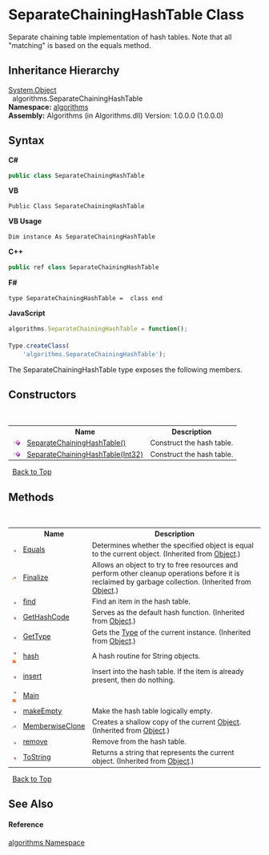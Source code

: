 # SeparateChainingHashTable Class
 

Separate chaining table implementation of hash tables. Note that all "matching" is based on the equals method.


## Inheritance Hierarchy
<a href="http://msdn2.microsoft.com/en-us/library/e5kfa45b" target="_blank">System.Object</a><br />&nbsp;&nbsp;algorithms.SeparateChainingHashTable<br />
**Namespace:**&nbsp;<a href="82f88b43-fdc9-bc99-9558-75fce96d448f">algorithms</a><br />**Assembly:**&nbsp;Algorithms (in Algorithms.dll) Version: 1.0.0.0 (1.0.0.0)

## Syntax

**C#**<br />
``` C#
public class SeparateChainingHashTable
```

**VB**<br />
``` VB
Public Class SeparateChainingHashTable
```

**VB Usage**<br />
``` VB Usage
Dim instance As SeparateChainingHashTable
```

**C++**<br />
``` C++
public ref class SeparateChainingHashTable
```

**F#**<br />
``` F#
type SeparateChainingHashTable =  class end
```

**JavaScript**<br />
``` JavaScript
algorithms.SeparateChainingHashTable = function();

Type.createClass(
	'algorithms.SeparateChainingHashTable');
```

The SeparateChainingHashTable type exposes the following members.


## Constructors
&nbsp;<table><tr><th></th><th>Name</th><th>Description</th></tr><tr><td>![Public method](media/pubmethod.gif "Public method")</td><td><a href="d3db8f83-1a30-9630-25a6-7d02cdf5b363">SeparateChainingHashTable()</a></td><td>
Construct the hash table.</td></tr><tr><td>![Public method](media/pubmethod.gif "Public method")</td><td><a href="6f02df09-d3e3-8cea-4e59-5a02cc9acb88">SeparateChainingHashTable(Int32)</a></td><td>
Construct the hash table.</td></tr></table>&nbsp;
<a href="#separatechaininghashtable-class">Back to Top</a>

## Methods
&nbsp;<table><tr><th></th><th>Name</th><th>Description</th></tr><tr><td>![Public method](media/pubmethod.gif "Public method")</td><td><a href="http://msdn2.microsoft.com/en-us/library/bsc2ak47" target="_blank">Equals</a></td><td>
Determines whether the specified object is equal to the current object.
 (Inherited from <a href="http://msdn2.microsoft.com/en-us/library/e5kfa45b" target="_blank">Object</a>.)</td></tr><tr><td>![Protected method](media/protmethod.gif "Protected method")</td><td><a href="http://msdn2.microsoft.com/en-us/library/4k87zsw7" target="_blank">Finalize</a></td><td>
Allows an object to try to free resources and perform other cleanup operations before it is reclaimed by garbage collection.
 (Inherited from <a href="http://msdn2.microsoft.com/en-us/library/e5kfa45b" target="_blank">Object</a>.)</td></tr><tr><td>![Public method](media/pubmethod.gif "Public method")</td><td><a href="05637969-4935-a3d4-ae3f-32f32379878c">find</a></td><td>
Find an item in the hash table.</td></tr><tr><td>![Public method](media/pubmethod.gif "Public method")</td><td><a href="http://msdn2.microsoft.com/en-us/library/zdee4b3y" target="_blank">GetHashCode</a></td><td>
Serves as the default hash function.
 (Inherited from <a href="http://msdn2.microsoft.com/en-us/library/e5kfa45b" target="_blank">Object</a>.)</td></tr><tr><td>![Public method](media/pubmethod.gif "Public method")</td><td><a href="http://msdn2.microsoft.com/en-us/library/dfwy45w9" target="_blank">GetType</a></td><td>
Gets the <a href="http://msdn2.microsoft.com/en-us/library/42892f65" target="_blank">Type</a> of the current instance.
 (Inherited from <a href="http://msdn2.microsoft.com/en-us/library/e5kfa45b" target="_blank">Object</a>.)</td></tr><tr><td>![Public method](media/pubmethod.gif "Public method")![Static member](media/static.gif "Static member")</td><td><a href="459fc24c-768f-c91b-775e-8ea2f23b0c74">hash</a></td><td>
A hash routine for String objects.</td></tr><tr><td>![Public method](media/pubmethod.gif "Public method")</td><td><a href="f12f360b-7231-5689-48be-95e0e604bcb9">insert</a></td><td>
Insert into the hash table. If the item is already present, then do nothing.</td></tr><tr><td>![Public method](media/pubmethod.gif "Public method")![Static member](media/static.gif "Static member")</td><td><a href="036d1b4f-6fa6-ad29-9fae-c1f1e891516b">Main</a></td><td /></tr><tr><td>![Public method](media/pubmethod.gif "Public method")</td><td><a href="9207d803-f401-56b2-3e92-ae152328e1de">makeEmpty</a></td><td>
Make the hash table logically empty.</td></tr><tr><td>![Protected method](media/protmethod.gif "Protected method")</td><td><a href="http://msdn2.microsoft.com/en-us/library/57ctke0a" target="_blank">MemberwiseClone</a></td><td>
Creates a shallow copy of the current <a href="http://msdn2.microsoft.com/en-us/library/e5kfa45b" target="_blank">Object</a>.
 (Inherited from <a href="http://msdn2.microsoft.com/en-us/library/e5kfa45b" target="_blank">Object</a>.)</td></tr><tr><td>![Public method](media/pubmethod.gif "Public method")</td><td><a href="e0e9c2be-548a-918c-25c9-713de5ef42e2">remove</a></td><td>
Remove from the hash table.</td></tr><tr><td>![Public method](media/pubmethod.gif "Public method")</td><td><a href="http://msdn2.microsoft.com/en-us/library/7bxwbwt2" target="_blank">ToString</a></td><td>
Returns a string that represents the current object.
 (Inherited from <a href="http://msdn2.microsoft.com/en-us/library/e5kfa45b" target="_blank">Object</a>.)</td></tr></table>&nbsp;
<a href="#separatechaininghashtable-class">Back to Top</a>

## See Also


#### Reference
<a href="82f88b43-fdc9-bc99-9558-75fce96d448f">algorithms Namespace</a><br />